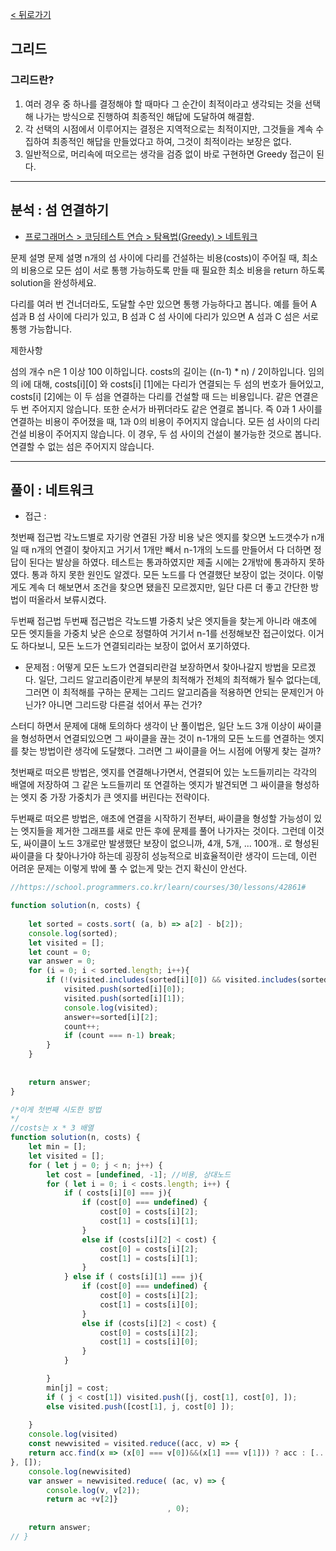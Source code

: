[< 뒤로가기](./README.md)
## 그리드

### 그리드란?

1. 여러 경우 중 하나를 결정해야 할 때마다 그 순간이 최적이라고 생각되는 것을 선택해 나가는 방식으로 진행하여 최종적인 해답에 도달하여 해결함.
2. 각 선택의 시점에서 이루어지는 결정은 지역적으로는 최적이지만, 그것들을 계속 수집하여 최종적인 해답을 만들었다고 하여, 그것이 최적이라는 보장은 없다.
3. 일반적으로, 머리속에 떠오르는 생각을 검증 없이 바로 구현하면 Greedy 접근이 된다.

<hr>

## 분석 : 섬 연결하기

- [프로그래머스 > 코딩테스트 연습 > 탐욕법(Greedy) > 네트워크](https://school.programmers.co.kr/learn/courses/30/lessons/43162#)

문제 설명
문제 설명
n개의 섬 사이에 다리를 건설하는 비용(costs)이 주어질 때, 최소의 비용으로 모든 섬이 서로 통행 가능하도록 만들 때 필요한 최소 비용을 return 하도록 solution을 완성하세요.

다리를 여러 번 건너더라도, 도달할 수만 있으면 통행 가능하다고 봅니다. 예를 들어 A 섬과 B 섬 사이에 다리가 있고, B 섬과 C 섬 사이에 다리가 있으면 A 섬과 C 섬은 서로 통행 가능합니다.

제한사항

섬의 개수 n은 1 이상 100 이하입니다.
costs의 길이는 ((n-1) * n) / 2이하입니다.
임의의 i에 대해, costs[i][0] 와 costs[i] [1]에는 다리가 연결되는 두 섬의 번호가 들어있고, costs[i] [2]에는 이 두 섬을 연결하는 다리를 건설할 때 드는 비용입니다.
같은 연결은 두 번 주어지지 않습니다. 또한 순서가 바뀌더라도 같은 연결로 봅니다. 즉 0과 1 사이를 연결하는 비용이 주어졌을 때, 1과 0의 비용이 주어지지 않습니다.
모든 섬 사이의 다리 건설 비용이 주어지지 않습니다. 이 경우, 두 섬 사이의 건설이 불가능한 것으로 봅니다.
연결할 수 없는 섬은 주어지지 않습니다.
<hr>

## 풀이 : 네트워크
- 접근 : 

첫번째 접근법
각노드별로 자기랑 연결된 가장 비용 낮은 엣지를 찾으면
노드갯수가 n개일 때 n개의 연결이 찾아지고 거기서 1개만 빼서 n-1개의 노드를 만들어서
다 더하면 정답이 된다는 발상을 하였다. 테스트는 통과하였지만 제출 시에는 2개밖에 통과하지 못하였다. 
통과 하지 못한 원인도 알겠다. 모든 노드를 다 연결했단 보장이 없는 것이다. 
이렇게도 계속 더 해보면서 조건을 찾으면 됐을진 모르겠지만, 일단 다른 더 좋고 간단한 방법이 떠올라서 보류시켰다.

두번째 접근법
두번째 접근법은 각노드별 가중치 낮은 엣지들을 찾는게 아니라
애초에 모든 엣지들을 가중치 낮은 순으로 정렬하여 거기서 n-1를 선정해보잔 접근이었다.
이거도 하다보니, 모든 노드가 연결되리라는 보장이 없어서 포기하였다.


- 문제점 :
어떻게 모든 노드가 연결되리란걸 보장하면서 찾아나갈지 방법을 모르겠다.
일단, 그리드 알고리즘이란게 부분의 최적해가 전체의 최적해가 될수 없다는데,
그러면 이 최적해를 구하는 문제는 그리드 알고리즘을 적용하면 안되는 문제인거 아닌가?
아니면 그리드랑 다른걸 섞어서 푸는 건가?


스터디 하면서 문제에 대해 토의하다 생각이 난 풀이법은,
일단 노드 3개 이상이 싸이클을 형성하면서 연결되있으면 그 싸이클을 끊는 것이
n-1개의 모든 노드를 연결하는 엣지를 찾는 방법이란 생각에 도달했다.
그러면 그 싸이클을 어느 시점에 어떻게 찾는 걸까?

첫번째로 떠오른 방법은,
엣지를 연결해나가면서, 연결되어 있는 노드들끼리는 각각의 배열에 저장하여
그 같은 노드들끼리 또 연결하는 엣지가 발견되면 그 싸이클을 형성하는 엣지 중 가장 가중치가 큰 엣지를 버린다는 전략이다.

두번째로 떠오른 방법은,
애초에 연결을 시작하기 전부터, 싸이클을 형성할 가능성이 있는 엣지들을 제거한
그래프를 새로 만든 후에 문제를 풀어 나가자는 것이다.
그런데 이것도, 싸이클이 노드 3개로만 발생했단 보장이 없으니까,
4개, 5개, ... 100개.. 로 형성된 싸이클을 다 찾아나가야 하는데
굉장히 성능적으로 비효율적이란 생각이 드는데, 이런 어려운 문제는 이렇게 밖에 풀 수 없는게
맞는 건지 확신이 안선다.

```javascript
//https://school.programmers.co.kr/learn/courses/30/lessons/42861#

function solution(n, costs) {
    
    let sorted = costs.sort( (a, b) => a[2] - b[2]);
    console.log(sorted);
    let visited = [];
    let count = 0;
    var answer = 0;
    for (i = 0; i < sorted.length; i++){
        if (!(visited.includes(sorted[i][0]) && visited.includes(sorted[i][1])) ){
            visited.push(sorted[i][0]);
            visited.push(sorted[i][1]);
            console.log(visited);
            answer+=sorted[i][2];
            count++;
            if (count === n-1) break;
        }
    }
    
    
    return answer;
}
```
```javascript
/*이게 첫번째 시도한 방법
*/
//costs는 x * 3 배열
function solution(n, costs) {
    let min = [];
    let visited = [];
    for ( let j = 0; j < n; j++) {
        let cost = [undefined, -1]; //비용, 상대노드
        for ( let i = 0; i < costs.length; i++) {            
            if ( costs[i][0] === j){
                if (cost[0] === undefined) {
                    cost[0] = costs[i][2];
                    cost[1] = costs[i][1]; 
                }
                else if (costs[i][2] < cost) {
                    cost[0] = costs[i][2];
                    cost[1] = costs[i][1];
                }
            } else if ( costs[i][1] === j){
                if (cost[0] === undefined) {
                    cost[0] = costs[i][2];
                    cost[1] = costs[i][0]; 
                }
                else if (costs[i][2] < cost) {
                    cost[0] = costs[i][2];
                    cost[1] = costs[i][0]; 
                }
            }

        }
        min[j] = cost;
        if ( j < cost[1]) visited.push([j, cost[1], cost[0], ]);
        else visited.push([cost[1], j, cost[0] ]);
        
    }
    console.log(visited)
    const newvisited = visited.reduce((acc, v) => {
    return acc.find(x => (x[0] === v[0])&&(x[1] === v[1])) ? acc : [...acc, v];
}, []);
    console.log(newvisited)
    var answer = newvisited.reduce( (ac, v) => {
        console.log(v, v[2]);
        return ac +v[2]}
                                   , 0);
       
    return answer;
// }
```
